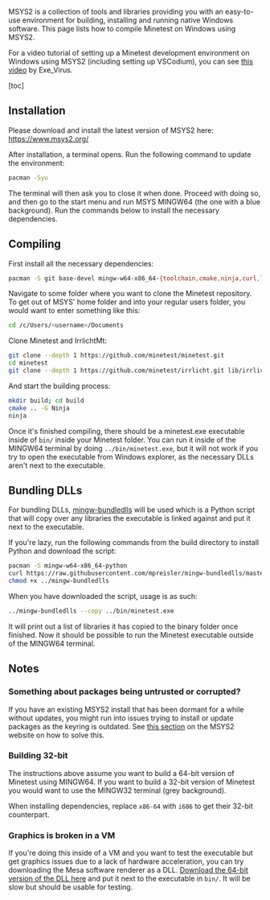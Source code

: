 MSYS2 is a collection of tools and libraries providing you with an easy-to-use environment for building, installing and running native Windows software. This page lists how to compile Minetest on Windows using MSYS2.

For a video tutorial of setting up a Minetest development environment on Windows using MSYS2 (including setting up VSCodium), you can see [this video](https://www.youtube.com/watch?v=y8eWDzLNa3E) by Exe_Virus.

[toc]

## Installation
Please download and install the latest version of MSYS2 here: https://www.msys2.org/

After installation, a terminal opens. Run the following command to update the environment:

```bash
pacman -Syu
```

The terminal will then ask you to close it when done. Proceed with doing so, and then go to the start menu and run MSYS MINGW64 (the one with a blue background). Run the commands below to install the necessary dependencies.

## Compiling
First install all the necessary dependencies:

```bash
pacman -S git base-devel mingw-w64-x86_64-{toolchain,cmake,ninja,curl,libpng,libjpeg-turbo,freetype,libogg,libvorbis,sqlite3,openal,zstd,gettext}
```

Navigate to some folder where you want to clone the Minetest repository. To get out of MSYS' home folder and into your regular users folder, you would want to enter something like this:

```bash
cd /c/Users/<username>/Documents
```

Clone Minetest and IrrlichtMt:

```bash
git clone --depth 1 https://github.com/minetest/minetest.git
cd minetest
git clone --depth 1 https://github.com/minetest/irrlicht.git lib/irrlichtmt
```

And start the building process:

```bash
mkdir build; cd build
cmake .. -G Ninja
ninja
```

Once it's finished compiling, there should be a minetest.exe executable inside of `bin/` inside your Minetest folder. You can run it inside of the MINGW64 terminal by doing `../bin/minetest.exe`, but it will not work if you try to open the executable from Windows explorer, as the necessary DLLs aren't next to the executable.

## Bundling DLLs
For bundling DLLs, [mingw-bundledlls](https://github.com/mpreisler/mingw-bundledlls) will be used which is a Python script that will copy over any libraries the executable is linked against and put it next to the executable.

If you're lazy, run the following commands from the build directory to install Python and download the script:

```bash
pacman -S mingw-w64-x86_64-python
curl https://raw.githubusercontent.com/mpreisler/mingw-bundledlls/master/mingw-bundledlls > ../mingw-bundledlls
chmod +x ../mingw-bundledlls
```

When you have downloaded the script, usage is as such:

```bash
../mingw-bundledlls --copy ../bin/minetest.exe
```

It will print out a list of libraries it has copied to the binary folder once finished. Now it should be possible to run the Minetest executable outside of the MINGW64 terminal.

## Notes

### Something about packages being untrusted or corrupted?
If you have an existing MSYS2 install that has been dormant for a while without updates, you might run into issues trying to install or update packages as the keyring is outdated. See [this section](https://www.msys2.org/docs/updating/#potential-issues) on the MSYS2 website on how to solve this.

### Building 32-bit
The instructions above assume you want to build a 64-bit version of Minetest using MINGW64. If you want to build a 32-bit version of Minetest you would want to use the MINGW32 terminal (grey background).

When installing dependencies, replace `x86-64` with `i686` to get their 32-bit counterpart.

### Graphics is broken in a VM
If you're doing this inside of a VM and you want to test the executable but get graphics issues due to a lack of hardware acceleration, you can try downloading the Mesa software renderer as a DLL. [Download the 64-bit version of the DLL here](https://fdossena.com/?p=mesa/index.frag) and put it next to the executable in `bin/`. It will be slow but should be usable for testing.